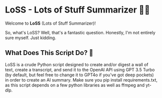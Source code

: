 # LoSS - Lots of Stuff Summarizer 📜✨

Welcome to **LoSS** (Lots of Stuff Summarizer)! 

So, what's LoSS? Well, that's a fantastic question. Honestly, I'm not entirely sure myself. Just kidding. 

## What Does This Script Do? 🤔

LoSS is a crude Python script designed to create and/or digest a wall of text, create a transcript, and send it to the OpenAI API using GPT 3.5 Turbo (by default, but feel free to change it to GPT4o if you've got deep pockets) in order to create an AI summary. Make sure you pip install requirements.txt, as this script depends on a few python libraries as well as ffmpeg and yt-dlp. 